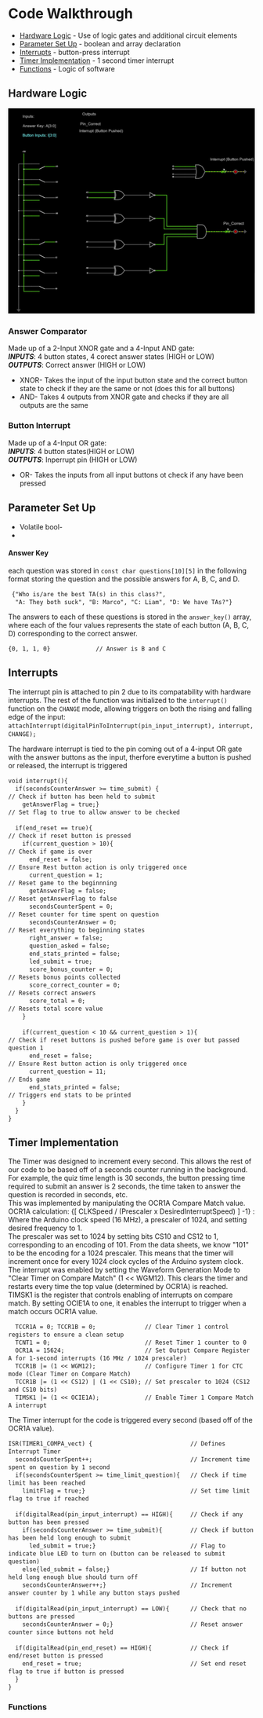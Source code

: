 # Code Walkthrough

* [Hardware Logic](#hardware-logic) - Use of logic gates and additional circuit elements
* [Parameter Set Up](#parameter-set-up) - boolean and array declaration
* [Interrupts](#interrupts) - button-press interrupt
* [Timer Implementation](#timer-implementation) - 1 second timer interrupt
* [Functions](#functions) - Logic of software


## Hardware Logic
![Logic Gates](images/Falstad_Logic_Schematic.jpg)
### Answer Comparator
Made up of a 2-Input XNOR gate and a 4-Input AND gate: <br>
**_INPUTS_**: 4 button states, 4 corect answer states (HIGH or LOW)<br>
**_OUTPUTS_**: Correct answer (HIGH or LOW)

* XNOR- Takes the input of the input button state and the correct button state to check if they are the same or not (does this for all buttons)
* AND- Takes 4 outputs from XNOR gate and checks if they are all outputs are the same
### Button Interrupt
Made up of a 4-Input OR gate: <br>
**_INPUTS_**: 4 button states(HIGH or LOW)<br>
**_OUTPUTS_**: Inperrupt pin (HIGH or LOW)

* OR- Takes the inputs from all input buttons ot check if any have been pressed



## Parameter Set Up
* Volatile bool- 
* 

#### Answer Key
each question was stored in `const char questions[10][5]` in the following format storing the question and the possible answers for A, B, C, and D.
```
 {"Who is/are the best TA(s) in this class?",                            
  "A: They both suck", "B: Marco", "C: Liam", "D: We have TAs?"}
```
The answers to each of these questions is stored in the `answer_key()` array, where each of the four values represents the state of each button (A, B, C, D) corresponding to the correct answer.
```
{0, 1, 1, 0}             // Answer is B and C
```


## Interrupts
The interrupt pin is attached to pin 2 due to its compatability with hardware interrupts. The rest of the function was initialized to the `interrupt()` function on the `CHANGE` mode, allowing triggers on both the rising and falling edge of the input: <br>
`attachInterrupt(digitalPinToInterrupt(pin_input_interrupt), interrupt, CHANGE);`

The hardware interrupt is tied to the pin coming out of a 4-input OR gate with the answer buttons as the input, therfore everytime a button is pushed or released, the interrupt is triggered
```
void interrupt(){
  if(secondsCounterAnswer >= time_submit) {                               // Check if button has been held to submit 
    getAnswerFlag = true;}                                                // Set flag to true to allow answer to be checked

  if(end_reset == true){                                                  // Check if reset button is pressed
    if(current_question > 10){                                            // Check if game is over
      end_reset = false;                                                  // Ensure Rest button action is only triggered once
      current_question = 1;                                               // Reset game to the beginnning
      getAnswerFlag = false;                                              // Reset getAnswerFlag to false
      secondsCounterSpent = 0;                                            // Reset counter for time spent on question                        
      secondsCounterAnswer = 0;                                           // Reset everything to beginning states
      right_answer = false;
      question_asked = false;
      end_stats_printed = false;
      led_submit = true;
      score_bonus_counter = 0;                                            // Resets bonus points collected 
      score_correct_counter = 0;                                          // Resets correct answers
      score_total = 0;                                                    // Resets total score value
    }
    
    if(current_question < 10 && current_question > 1){                    // Check if reset buttons is pushed before game is over but passed question 1
      end_reset = false;                                                  // Ensure Rest button action is only triggered once                                         
      current_question = 11;                                              // Ends game
      end_stats_printed = false;                                          // Triggers end stats to be printed 
    }
  }
}
```


## Timer Implementation
The Timer was designed to increment every second.  This allows the rest of our code to be based off of a seconds counter running in the background. For example, the quiz time length is 30 seconds, the button pressing time required to submit an answer is 2 seconds, the time taken to answer the question is recorded in seconds, etc. <br>
This was implemented by manipulating the OCR1A Compare Match value. <br>
OCR1A calculation: {[ CLKSpeed / (Prescaler x DesiredInterruptSpeed) ] -1} : Where the Arduino clock speed (16 MHz), a prescaler of 1024, and setting desired frequency to 1. <br>
The prescaler was set to 1024 by setting bits CS10 and CS12 to 1, corresponding to an encoding of 101. From the data sheets, we know "101" to be the encoding for a 1024 prescaler. This means that the timer will increment once for every 1024 clock cycles of the Arduino system clock. <br>
The interrupt was enabled by setting the Waveform Generation Mode to "Clear Timer on Compare Match" (1 << WGM12). This clears the timer and restarts every time the top value (determined by OCR1A) is reached. <br>
TIMSK1 is the register that controls enabling of interrupts on compare match. By setting OCIE1A to one, it enables the interrupt to trigger when a match occurs OCR1A value. <br>

```
  TCCR1A = 0; TCCR1B = 0;              // Clear Timer 1 control registers to ensure a clean setup
  TCNT1 = 0;                           // Reset Timer 1 counter to 0
  OCR1A = 15624;                       // Set Output Compare Register A for 1-second interrupts (16 MHz / 1024 prescaler)
  TCCR1B |= (1 << WGM12);              // Configure Timer 1 for CTC mode (Clear Timer on Compare Match)
  TCCR1B |= (1 << CS12) | (1 << CS10); // Set prescaler to 1024 (CS12 and CS10 bits)
  TIMSK1 |= (1 << OCIE1A);             // Enable Timer 1 Compare Match A interrupt                        
```
The Timer interrupt for the code is triggered every second (based off of the OCR1A value). 

```
ISR(TIMER1_COMPA_vect) {                            // Defines Interrupt Timer
  secondsCounterSpent++;                            // Increment time spent on question by 1 second
  if(secondsCounterSpent >= time_limit_question){   // Check if time limit has been reached
    limitFlag = true;}                              // Set time limit flag to true if reached
  
  if(digitalRead(pin_input_interrupt) == HIGH){     // Check if any button has been pressed
    if(secondsCounterAnswer >= time_submit){        // Check if button has been held long enough to submit
      led_submit = true;}                           // Flag to indicate blue LED to turn on (button can be released to submit question)
    else{led_submit = false;}                       // If button not held long enough blue should turn off
    secondsCounterAnswer++;}                        // Increment answer counter by 1 while any button stays pushed
    
  if(digitalRead(pin_input_interrupt) == LOW){      // Check that no buttons are pressed
    secondsCounterAnswer = 0;}                      // Reset answer counter since buttons not held 

  if(digitalRead(pin_end_reset) == HIGH){           // Check if end/reset button is pressed
    end_reset = true;                               // Set end reset flag to true if button is pressed
  }  
} 
```


### Functions




